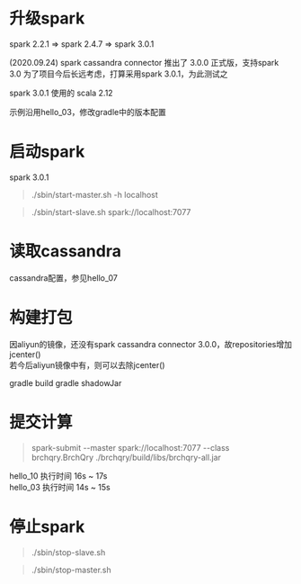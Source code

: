 升级spark
========

spark 2.2.1 => spark 2.4.7 => spark 3.0.1

(2020.09.24) spark cassandra connector 推出了 3.0.0 正式版，支持spark 3.0
为了项目今后长远考虑，打算采用spark 3.0.1，为此测试之

spark 3.0.1 使用的 scala 2.12

示例沿用hello_03，修改gradle中的版本配置

启动spark
=========
spark 3.0.1

> ./sbin/start-master.sh -h localhost

> ./sbin/start-slave.sh spark://localhost:7077

读取cassandra
============

cassandra配置，参见hello_07

构建打包
=======

因aliyun的镜像，还没有spark cassandra connector 3.0.0，故repositories增加jcenter()  
若今后aliyun镜像中有，则可以去除jcenter()

gradle build
gradle shadowJar

提交计算
=======

> spark-submit --master spark://localhost:7077 --class brchqry.BrchQry ./brchqry/build/libs/brchqry-all.jar

hello_10 执行时间 16s ~ 17s  
hello_03 执行时间 14s ~ 15s

停止spark
=========

> ./sbin/stop-slave.sh

> ./sbin/stop-master.sh
